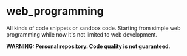 # web_programming

All kinds of code snippets or sandbox code. Starting from simple web programming while now
it's not limited to web development.

**WARNING: Personal repository. Code quality is not guaranteed.**

